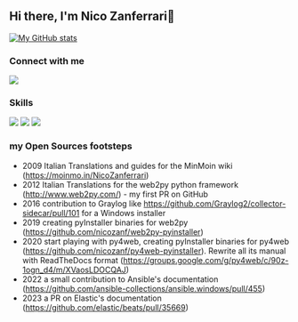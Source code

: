 ## Hi there, I'm Nico Zanferrari👋 

[![My GitHub stats](https://github-readme-stats.vercel.app/api?username=nicozanf&show_icons=true)](https://github.com/anuraghazra/github-readme-stats)

### Connect with me 

[<img src="https://img.shields.io/badge/gmail-D14836?&style=for-the-badge&logo=gmail&logoColor=white"/>][gmail]

### Skills

<img src="https://img.shields.io/badge/python-%233776AB.svg?&style=for-the-badge&logo=python&logoColor=white" />

<img src="https://img.shields.io/badge/ubuntu-E95420?logo=ubuntu&logoColor=white&style=for-the-badgee" />

<img src="https://img.shields.io/badge/windows-0078D6?logo=windows&logoColor=white&style=for-the-badge" />


[gmail]: mailto:nicozanf@gmail.com

### my Open Sources footsteps ###

- 2009 Italian Translations and guides for the MinMoin wiki (https://moinmo.in/NicoZanferrari)
- 2012 Italian Translations for the web2py python framework (http://www.web2py.com/) - my first PR on GitHub
- 2016 contribution to Graylog like https://github.com/Graylog2/collector-sidecar/pull/101 for a Windows installer
- 2019 creating pyInstaller binaries for web2py (https://github.com/nicozanf/web2py-pyinstaller)
- 2020 start playing with py4web, creating pyInstaller binaries for py4web (https://github.com/nicozanf/py4web-pyinstaller). Rewrite all its manual with ReadTheDocs format (https://groups.google.com/g/py4web/c/90z-1ogn_d4/m/XVaosLDOCQAJ)
- 2022  a small contribution to Ansible's documentation (https://github.com/ansible-collections/ansible.windows/pull/455)
- 2023 a PR on Elastic's documentation (https://github.com/elastic/beats/pull/35669)
